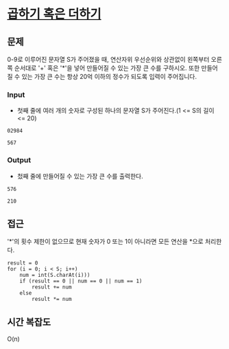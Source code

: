# [곱하기 혹은 더하기]()

## 문제

0-9로 이루어진 문자열 S가 주어졌을 때, 연산자위 우선순위와 상관없이 왼쪽부터 오른쪽 순서대로 '+' 혹은 '*'을 넣어 만들어질 수 있는 가장 큰 수를 구하시오.
또한 만들어질 수 있는 가장 큰 수는 항상 20억 이하의 정수가 되도록 입력이 주어집니다.

### Input

* 첫째 줄에 여러 개의 숫자로 구성된 하나의 문자열 S가 주어진다.(1 <= S의 길이 <= 20)

```
02984
```

```
567
```

### Output

* 첬째 줄에 만들어질 수 있는 가장 큰 수를 출력한다.

```
576
```

```
210
```

## 접근

'*'의 횟수 제한이 없으므로 현재 숫자가 0 또는 1이 아니라면 모든 연산을 *으로 처리한다.

```
result = 0
for (i = 0; i < S; i++)
    num = int(S.charAt(i)))
    if (result == 0 || num == 0 || num == 1)
        result += num
    else
        result *= num
```

## 시간 복잡도

O(n)
